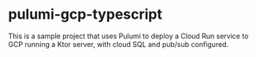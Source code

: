 # pulumi-gcp-typescript

This is a sample project that uses Pulumi to deploy a Cloud Run service to GCP running a Ktor server, with cloud SQL and pub/sub configured.

